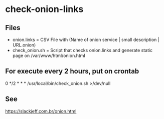 # check-onion-links

## Files
* onion.links    = CSV File with (Name of onion service | small description | URL.onion)
* check_onion.sh = Script that checks onion.links and generate static page on /var/www/html/onion.html

## For execute every 2 hours, put on crontab
0 */2 * * * /usr/local/bin/check_onion.sh >/dev/null

## See
https://slackjeff.com.br/onion.html
